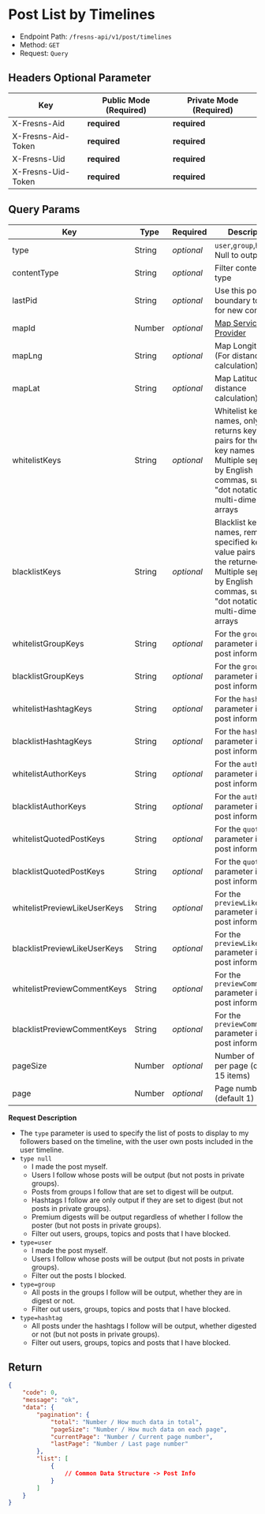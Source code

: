 # Post List by Timelines

- Endpoint Path: `/fresns-api/v1/post/timelines`
- Method: `GET`
- Request: `Query`

## Headers Optional Parameter

| Key | Public Mode (Required) | Private Mode (Required) |
| --- | --- | --- |
| X-Fresns-Aid | **required** | **required** |
| X-Fresns-Aid-Token | **required** | **required** |
| X-Fresns-Uid | **required** | **required** |
| X-Fresns-Uid-Token | **required** | **required** |

## Query Params

| Key | Type | Required | Description |
| --- | --- | --- | --- |
| type | String | *optional* | `user`,`group`,`hashtag`, Null to output all |
| contentType | String | *optional* | Filter content by type |
| lastPid | String | *optional* | Use this post as a boundary to check for new content |
| mapId | Number | *optional* | [Map Service Provider](../../reference/dictionary/maps.md) |
| mapLng | String | *optional* | Map Longitude (For distance calculation) |
| mapLat | String | *optional* | Map Latitude (For distance calculation) |
| whitelistKeys | String | *optional* | Whitelist key names, only returns key-value pairs for the given key names<br>Multiple separated by English commas, supports "dot notation" for multi-dimensional arrays |
| blacklistKeys | String | *optional* | Blacklist key names, removes specified key-value pairs from the returned data<br>Multiple separated by English commas, supports "dot notation" for multi-dimensional arrays |
| whitelistGroupKeys | String | *optional* | For the `group` parameter in the post information |
| blacklistGroupKeys | String | *optional* | For the `group` parameter in the post information |
| whitelistHashtagKeys | String | *optional* | For the `hashtags` parameter in the post information |
| blacklistHashtagKeys | String | *optional* | For the `hashtags` parameter in the post information |
| whitelistAuthorKeys | String | *optional* | For the `author` parameter in the post information |
| blacklistAuthorKeys | String | *optional* | For the `author` parameter in the post information |
| whitelistQuotedPostKeys | String | *optional* | For the `quotedPost` parameter in the post information |
| blacklistQuotedPostKeys | String | *optional* | For the `quotedPost` parameter in the post information |
| whitelistPreviewLikeUserKeys | String | *optional* | For the `previewLikeUsers` parameter in the post information |
| blacklistPreviewLikeUserKeys | String | *optional* | For the `previewLikeUsers` parameter in the post information |
| whitelistPreviewCommentKeys | String | *optional* | For the `previewComments` parameter in the post information |
| blacklistPreviewCommentKeys | String | *optional* | For the `previewComments` parameter in the post information |
| pageSize | Number | *optional* | Number of items per page (default 15 items) |
| page | Number | *optional* | Page number (default 1) |

**Request Description**

- The `type` parameter is used to specify the list of posts to display to my followers based on the timeline, with the user own posts included in the user timeline.
- `type null`
    - I made the post myself.
    - Users I follow whose posts will be output (but not posts in private groups).
    - Posts from groups I follow that are set to digest will be output.
    - Hashtags I follow are only output if they are set to digest (but not posts in private groups).
    - Premium digests will be output regardless of whether I follow the poster (but not posts in private groups).
    - Filter out users, groups, topics and posts that I have blocked.
- `type=user`
    - I made the post myself.
    - Users I follow whose posts will be output (but not posts in private groups).
    - Filter out the posts I blocked.
- `type=group`
    - All posts in the groups I follow will be output, whether they are in digest or not.
    - Filter out users, groups, topics and posts that I have blocked.
- `type=hashtag`
    - All posts under the hashtags I follow will be output, whether digested or not (but not posts in private groups).
    - Filter out users, groups, topics and posts that I have blocked.

## Return

```json
{
    "code": 0,
    "message": "ok",
    "data": {
        "pagination": {
            "total": "Number / How much data in total",
            "pageSize": "Number / How much data on each page",
            "currentPage": "Number / Current page number",
            "lastPage": "Number / Last page number"
        },
        "list": [
            {
                // Common Data Structure -> Post Info
            }
        ]
    }
}
```
